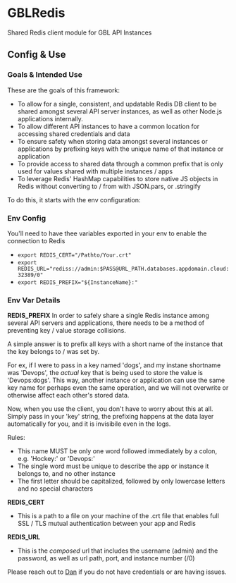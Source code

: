 # GBLRedis
Shared Redis client module for GBL API Instances

## Config & Use
### Goals & Intended Use
These are the goals of this framework:
- To allow for a single, consistent, and updatable Redis DB client to be shared amongst several API server instances, as well as other Node.js applications internally.
- To allow different API instances to have a common location for accessing shared credentials and data
- To ensure safety when storing data amongst several instances or applications by prefixing keys with the unique name of that instance or application
- To provide access to shared data through a common prefix that is only used for values shared with multiple instances / apps
- To leverage Redis' HashMap capabilities to store native JS objects in Redis without converting to / from with JSON.pars, or .stringify

To do this, it starts with the env configuration:

### Env Config
You'll need to have thee variables exported in your env to enable the connection to Redis

- `export REDIS_CERT="/Pathto/Your.crt"`
- `export REDIS_URL="rediss://admin:$PASS@URL_PATH.databases.appdomain.cloud:32389/0"`
- `export REDIS_PREFIX="${InstanceName}:"` 

### Env Var Details
**REDIS_PREFIX** 
In order to safely share a single Redis instance among several API servers and applications, there needs to be a method of preventing key / value storage collisions. 

A simple answer is to prefix all keys with a short name of the instance that the key belongs to / was set by.

For ex, if I were to pass in a key named 'dogs', and my instane shortname was 'Devops', the *actual* key that is being used to store the value is 'Devops:dogs'. This way, another instance or application can use the same key name for perhaps even the same operation, and we will not overwrite or otherwise affect each other's stored data.

Now, when you use the client, you don't have to worry about this at all. Simply pass in your 'key' string, the prefixing happens at the data layer automatically for you, and it is invisibile even in the logs. 

Rules:
- This name MUST be only one word followed immediately by a colon, e.g. 'Hockey:' or 'Devops:'
- The single word must be unique to describe the app or instance it belongs to, and no other instance
- The first letter should be capitalized, followed by only lowercase letters and no special characters

**REDIS_CERT**
- This is a path to a file on your machine of the .crt file that enables full SSL / TLS mutual authentication between your app and Redis

**REDIS_URL**
- This is the *composed* url that includes the username (admin) and the password, as well as url path, port, and instance number (/0)

Please reach out to [Dan](https://github.com/DanBurkhardt) if you do not have credentials or are having issues.

